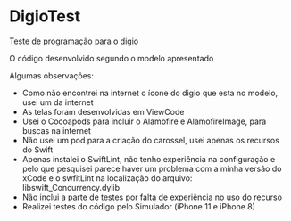 # DigioTest
Teste de programação para o digio

O código desenvolvido segundo o modelo apresentado

Algumas observações:
- Como não encontrei na internet o ícone do digio que esta no modelo, usei um da internet
- As telas foram desenvolvidas em ViewCode
- Usei o Cocoapods para incluir o Alamofire e AlamofireImage, para buscas na internet
- Não usei um pod para a criação do carossel, usei apenas os recursos do Swift
- Apenas instalei o SwiftLint, não tenho experiência na configuração e pelo que pesquisei parece haver um problema com a minha versão do xCode e o swfitLint na localização do arquivo: libswift_Concurrency.dylib
- Não inclui a parte de testes por falta de experiência no uso do recurso
- Realizei testes do código pelo Simulador (iPhone 11 e iPhone 8)



